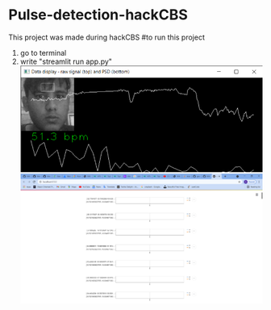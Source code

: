 # Pulse-detection-hackCBS
This project was made during hackCBS
#to run this project
1. go to terminal
1. write "streamlit run app.py"
![Image of Yaktocat](https://github.com/gautamj-tech/Pulse-detection-hackCBS/blob/main/readmeimg/2%20(2).png)
![Image of Yaktocat](https://github.com/gautamj-tech/Pulse-detection-hackCBS/blob/main/readmeimg/2%20(1).png)

